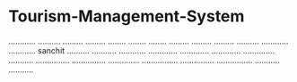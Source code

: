 # Tourism-Management-System
............
..........
.........
.........
........
........
........
.........
.........
.........
..........
............
............
sanchit
..........
...........
............
.............
.............
.............
..............
...........
...............
...............
..............
................
...............
................
...........
...........
